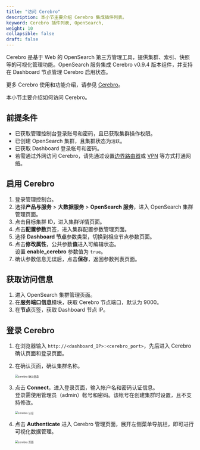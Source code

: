 ```yaml
---
title: "访问 Cerebro"
description: 本小节主要介绍 Cerebro 集成插件列表。
keyword: Cerebro 插件列表, OpenSearch,
weight: 10
collapsible: false
draft: false
---
```


Cerebro 是基于 Web 的 OpenSearch 第三方管理工具，提供集群、索引、快照等的可视化管理功能。OpenSearch 服务集成 Cerebro v0.9.4 版本组件，并支持在 Dashboard 节点管理 Cerebro 启用状态。

更多 Cerebro 使用和功能介绍，请参见 [Cerebro](https://github.com/lmenezes/cerebro)。

本小节主要介绍如何访问 Cerebro。

## 前提条件

- 已获取管理控制台登录账号和密码，且已获取集群操作权限。
- 已创建 OpenSearch 集群，且集群状态为`活跃`。
- 已获取 Dashboard 登录帐号和密码。
- 若需通过外网访问 Cerebro，请先通过设置[边界路由器](/network/border_router/)或 [VPN](/network/vpc/manual/vpn/) 等方式打通网络。

## 启用 Cerebro

1. 登录管理控制台。
2. 选择**产品与服务** > **大数据服务** > **OpenSearch 服务**，进入 OpenSearch 集群管理页面。
3. 点击目标集群 ID，进入集群详情页面。
4. 点击**配置参数**页签，进入集群配置参数管理页面。
5. 选择 **Dashboard 节点**参数类型，切换到相应节点参数页面。
6. 点击**修改属性**，公共参数**值**进入可编辑状态。  
   设置 **enable_cerebro** 参数值为 `true`。
7. 确认参数信息无误后，点击**保存**，返回参数列表页面。

## 获取访问信息

1. 进入 OpenSearch 集群管理页面。
2. 在**服务端口信息**模块，获取 Cerebro 节点端口，默认为 9000。
3. 在**节点**页签，获取 Dashboard 节点 IP。

## 登录 Cerebro

1. 在浏览器输入 `http://<dashboard_IP>:<cerebro_port>`，先后进入 Cerebro 确认页面和登录页面。  
2. 在确认页面，确认集群名称。  

   <img src="../../../_images/cerebro_confirm.png" alt="cerebro 确认信息" style="zoom:50%;" />

3. 点击 **Connect**，进入登录页面，输入帐户名和密码认证信息。  
   登录需使用管理员（admin）帐号和密码。该帐号在创建集群时设置，且不支持修改。

   <img src="../../../_images/cerebro_login.png" alt="cerebro 认证" style="zoom:50%;" />

4. 点击 **Authenticate** 进入 Cerebro 管理页面，展开左侧菜单导航栏，即可进行可视化数据管理。
   
   <img src="../../../_images/cerebro_os.png" alt="cerebro 页面" style="zoom:50%;" />
